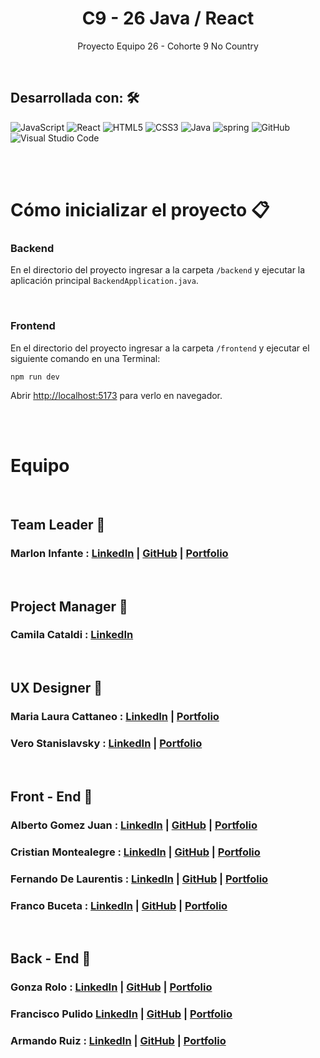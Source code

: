 <h1 align = "center"> C9 - 26 Java / React </h1>
<p align = "center">Proyecto Equipo 26 - Cohorte 9 No Country</p>

<br/>

## Desarrollada con: 🛠️

![JavaScript](https://img.shields.io/badge/JavaScript-%23323330.svg?style=flat&logo=Javascript&logoColor=%23F7DF1E) ![React](https://img.shields.io/badge/React-%2320232a.svg?style=flat&logo=React&logoColor=%2361DAFB) <!--![Redux](https://img.shields.io/badge/Redux-%23593d88.svg?style=flat&logo=redux&logoColor=white) -->![HTML5](https://img.shields.io/badge/HTML5-%23E34F26.svg?style=flat&logo=HTML5&logoColor=white) ![CSS3](https://img.shields.io/badge/CSS3-%231572B6.svg?style=flat&logo=CSS3&logoColor=white) <!--![Sass](https://img.shields.io/badge/Sass-CC6699?style=flat&logo=sass&logoColor=white)--> ![Java](https://img.shields.io/badge/Java-ED8B00.svg?style=flat&logo=java&logoColor=white) ![spring](https://img.shields.io/badge/Spring%20Boot-6DB33F?style=flat&logo=spring&logoColor=white) <!--![PostgreSQL](https://img.shields.io/badge/PostgreSQL-316192?style=flat&logo=postgresql&logoColor=white)-->![GitHub](https://img.shields.io/badge/GitHub-%23121011.svg?style=flat&logo=github&logoColor=white) <!--![Heroku](https://img.shields.io/badge/heroku-%23430098.svg?style=flat&logo=Heroku&logoColor=white)--> ![Visual Studio Code](https://img.shields.io/badge/Visual%20Studio%20Code-0078d7.svg?style=flat&logo=VS-Code&logoColor=white)

<br/><br/>

# Cómo inicializar el proyecto 📋

### Backend

En el directorio del proyecto ingresar a la carpeta `/backend` y ejecutar la aplicación principal `BackendApplication.java`.

<br/>

### Frontend

En el directorio del proyecto ingresar a la carpeta `/frontend` y ejecutar el siguiente comando en una Terminal:

`npm run dev`

Abrir [http://localhost:5173](http://localhost:5173) para verlo en navegador.

<br/><br/>

# Equipo

</br>

## Team Leader 🚀

### Marlon Infante : [LinkedIn](#) | [GitHub](#) | [Portfolio](#)

</br>

## Project Manager 🚀

### Camila Cataldi : [LinkedIn](#)

</br>

## UX Designer 🎨

### Maria Laura Cattaneo : [LinkedIn](#) | [Portfolio](#)

### Vero Stanislavsky : [LinkedIn](#) | [Portfolio]()

<br/>

## Front - End 🚀

### Alberto Gomez Juan : [LinkedIn](https://www.linkedin.com/in/agomezjuan/) | [GitHub](https://github.com/agomezjuan) | [Portfolio]()

### Cristian Montealegre : [LinkedIn](#) | [GitHub](#) | [Portfolio]()

### Fernando De Laurentis : [LinkedIn](#) | [GitHub](#) | [Portfolio]()

### Franco Buceta : [LinkedIn](https://www.linkedin.com/in/francobuceta) | [GitHub](https://github.com/francobuceta) | [Portfolio](https://francobuceta.netlify.app/)

<br/>

## Back - End 🚀

### Gonza Rolo : [LinkedIn](#) | [GitHub](#) | [Portfolio]()

### Francisco Pulido [LinkedIn](https://www.linkedin.com/in/pulidodev/) | [GitHub](https://github.com/pulidodev) | [Portfolio]()

### Armando Ruiz : [LinkedIn](#) | [GitHub](#) | [Portfolio]()
